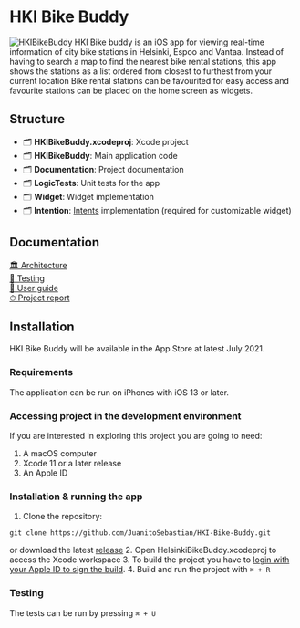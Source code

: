 # HKI Bike Buddy
![HKIBikeBuddy](https://raw.githubusercontent.com/JuanitoSebastian/HelsinkiBikeBuddy/main/Documentation/graphics/ReadMeHeader.png)
HKI Bike buddy is an iOS app for viewing real-time information of city bike stations in Helsinki, Espoo and Vantaa. Instead of having to search a map to find the nearest bike rental stations, this app shows the stations as a list ordered from closest to furthest from your current location Bike rental stations can be favourited for easy access and favourite stations can be placed on the home screen as widgets.

## Structure
- 🗂 **HKIBikeBuddy.xcodeproj**: Xcode project
- 🗂 **HKIBikeBuddy**: Main application code
- 🗂 **Documentation**: Project documentation
- 🗂 **LogicTests**: Unit tests for the app
- 🗂 **Widget**: Widget implementation
- 🗂 **Intention**: [Intents](https://developer.apple.com/design/human-interface-guidelines/siri/overview/custom-intents/) implementation (required for customizable widget)

## Documentation
[🏛 Architecture](https://github.com/JuanitoSebastian/HelsinkiBikeBuddy/blob/main/Documentation/Architecture.md)\
[🧪 Testing](https://github.com/JuanitoSebastian/HelsinkiBikeBuddy/blob/main/Documentation/Testing.md)\
[📱 User guide](https://github.com/JuanitoSebastian/HelsinkiBikeBuddy/blob/main/Documentation/UserGuide.md)\
[⏱ Project report](https://github.com/JuanitoSebastian/HelsinkiBikeBuddy/blob/main/Documentation/ProjectReport.md)

## Installation
HKI Bike Buddy will be available in the App Store at latest July 2021.

### Requirements
The application can be run on iPhones with iOS 13 or later.

### Accessing project in the development environment
If you are interested in exploring this project you are going to need:
1. A macOS computer
2. Xcode 11 or a later release
3. An Apple ID

### Installation & running the app
1. Clone the repository:
```
git clone https://github.com/JuanitoSebastian/HKI-Bike-Buddy.git
```
or download the latest [release](https://github.com/mluukkai/OtmTodoApp/releases)
2. Open HelsinkiBikeBuddy.xcodeproj to access the Xcode workspace
3. To build the project you have to [login with your Apple ID to sign the build](https://help.apple.com/xcode/mac/current/#/dev23aab79b4).
4. Build and run the project with ``⌘ + R``

### Testing
The tests can be run by pressing ``⌘ + U``
